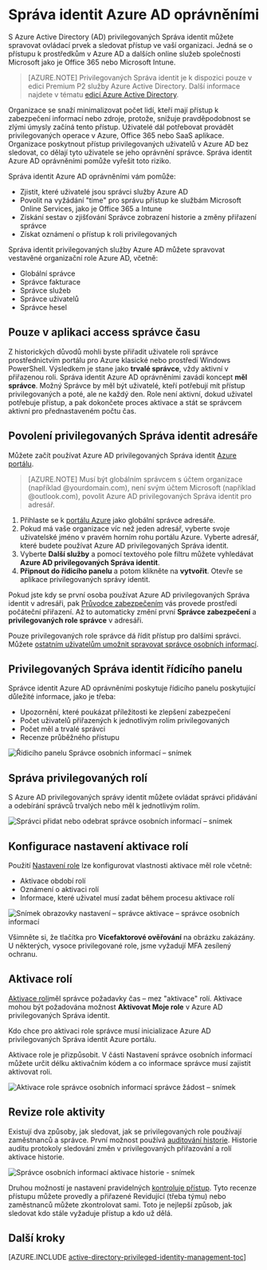 <properties
    pageTitle="Správa identit Azure AD oprávněními | Microsoft Azure"
    description="Téma, které vysvětluje, co je Azure AD privilegovaných Správa identit a používání osobních zlepšit cloudu zabezpečení."
    services="active-directory"
    documentationCenter=""
    authors="kgremban"
    manager="femila"
    editor=""/>

<tags
    ms.service="active-directory"
    ms.workload="identity"
    ms.tgt_pltfrm="na"
    ms.devlang="na"
    ms.topic="article"
    ms.date="09/16/2016"
    ms.author="kgremban"/>

# <a name="azure-ad-privileged-identity-management"></a>Správa identit Azure AD oprávněními

S Azure Active Directory (AD) privilegovaných Správa identit můžete spravovat ovládací prvek a sledovat přístup ve vaší organizaci. Jedná se o přístupu k prostředkům v Azure AD a dalších online služeb společnosti Microsoft jako je Office 365 nebo Microsoft Intune.  

> [AZURE.NOTE] Privilegovaných Správa identit je k dispozici pouze v edici Premium P2 služby Azure Active Directory. Další informace najdete v tématu [edicí Azure Active Directory](active-directory-editions.md).

Organizace se snaží minimalizovat počet lidí, kteří mají přístup k zabezpečení informací nebo zdroje, protože, snižuje pravděpodobnost se zlými úmysly začíná tento přístup. Uživatelé dál potřebovat provádět privilegovaných operace v Azure, Office 365 nebo SaaS aplikace. Organizace poskytnout přístup privilegovaných uživatelů v Azure AD bez sledovat, co dělají tyto uživatele se jeho oprávnění správce. Správa identit Azure AD oprávněními pomůže vyřešit toto riziko.  

Správa identit Azure AD oprávněními vám pomůže:  

- Zjistit, které uživatelé jsou správci služby Azure AD
- Povolit na vyžádání "time" pro správu přístup ke službám Microsoft Online Services, jako je Office 365 a Intune
- Získání sestav o zjišťování Správce zobrazení historie a změny přiřazení správce
- Získat oznámení o přístup k roli privilegovaných

Správa identit privilegovaných služby Azure AD můžete spravovat vestavěné organizační role Azure AD, včetně:  

- Globální správce
- Správce fakturace
- Správce služeb  
- Správce uživatelů
- Správce hesel

## <a name="just-in-time-administrator-access"></a>Pouze v aplikaci access správce času

Z historických důvodů mohli byste přiřadit uživatele roli správce prostřednictvím portálu pro Azure klasické nebo prostředí Windows PowerShell. Výsledkem je stane jako **trvalé správce**, vždy aktivní v přiřazenou roli. Správa identit Azure AD oprávněními zavádí koncept **měl správce**. Možný Správce by měl být uživatelé, kteří potřebují mít přístup privilegovaných a poté, ale ne každý den. Role není aktivní, dokud uživatel potřebuje přístup, a pak dokončete proces aktivace a stát se správcem aktivní pro přednastaveném počtu čas.

## <a name="enable-privileged-identity-management-for-your-directory"></a>Povolení privilegovaných Správa identit adresáře

Můžete začít používat Azure AD privilegovaných Správa identit [Azure portálu](https://portal.azure.com/).

>[AZURE.NOTE] Musí být globálním správcem s účtem organizace (například @yourdomain.com), není svým účtem Microsoft (například @outlook.com), povolit Azure AD privilegovaných Správa identit pro adresář.

1. Přihlaste se k [portálu Azure](https://portal.azure.com/) jako globální správce adresáře.
2. Pokud má vaše organizace víc než jeden adresář, vyberte svoje uživatelské jméno v pravém horním rohu portálu Azure. Vyberte adresář, které budete používat Azure AD privilegovaných Správa identit.
3. Vyberte **Další služby** a pomocí textového pole filtru můžete vyhledávat **Azure AD privilegovaných Správa identit**.
4. **Připnout do řídicího panelu** a potom klikněte na **vytvořit**. Otevře se aplikace privilegovaných správy identit.

Pokud jste kdy se první osoba používat Azure AD privilegovaných Správa identit v adresáři, pak [Průvodce zabezpečením](active-directory-privileged-identity-management-security-wizard.md) vás provede prostředí počáteční přiřazení. Až to automaticky změní první **Správce zabezpečení** a **privilegovaných role správce** v adresáři.

Pouze privilegovaných role správce dá řídit přístup pro dalšími správci. Můžete [ostatním uživatelům umožnit spravovat správce osobních informací](active-directory-privileged-identity-management-how-to-give-access-to-pim.md).

## <a name="privileged-identity-management-dashboard"></a>Privilegovaných Správa identit řídicího panelu

Správce identit Azure AD oprávněními poskytuje řídicího panelu poskytující důležité informace, jako je třeba:

- Upozornění, které poukázat příležitosti ke zlepšení zabezpečení
- Počet uživatelů přiřazených k jednotlivým rolím privilegovaných  
- Počet měl a trvalé správci
- Recenze průběžného přístupu

![Řídicího panelu Správce osobních informací – snímek][2]

## <a name="privileged-role-management"></a>Správa privilegovaných rolí

S Azure AD privilegovaných správy identit můžete ovládat správci přidávání a odebírání správců trvalých nebo měl k jednotlivým rolím.

![Správci přidat nebo odebrat správce osobních informací – snímek][3]

## <a name="configure-the-role-activation-settings"></a>Konfigurace nastavení aktivace rolí

Použití [Nastavení role](active-directory-privileged-identity-management-how-to-change-default-settings.md) lze konfigurovat vlastnosti aktivace měl role včetně:

- Aktivace období rolí
- Oznámení o aktivaci rolí
- Informace, které uživatel musí zadat během procesu aktivace rolí  

![Snímek obrazovky nastavení – správce aktivace – správce osobních informací][4]

Všimněte si, že tlačítka pro **Vícefaktorové ověřování** na obrázku zakázány. U některých, vysoce privilegované role, jsme vyžadují MFA zesílený ochranu.

## <a name="role-activation"></a>Aktivace rolí  

[Aktivace roli](active-directory-privileged-identity-management-how-to-activate-role.md)měl správce požadavky čas – mez "aktivace" rolí. Aktivace mohou být požadována možnost **Aktivovat Moje role** v Azure AD privilegovaných Správa identit.

Kdo chce pro aktivaci role správce musí inicializace Azure AD privilegovaných Správa identit Azure portálu.

Aktivace role je přizpůsobit. V části Nastavení správce osobních informací můžete určit délku aktivačním kódem a co informace správce musí zajistit aktivovat roli.

![Aktivace role správce osobních informací správce žádost – snímek][5]

## <a name="review-role-activity"></a>Revize role aktivity

Existují dva způsoby, jak sledovat, jak se privilegovaných role používají zaměstnanců a správce. První možnost používá [auditování historie](active-directory-privileged-identity-management-how-to-use-audit-log.md). Historie auditu protokoly sledování změn v privilegovaných přiřazování a rolí aktivace historie.

![Správce osobních informací aktivace historie - snímek][6]

Druhou možností je nastavení pravidelných [kontroluje přístup](active-directory-privileged-identity-management-how-to-start-security-review.md). Tyto recenze přístupu můžete provedly a přiřazené Revidující (třeba týmu) nebo zaměstnanců můžete zkontrolovat sami. Toto je nejlepší způsob, jak sledovat kdo stále vyžaduje přístup a kdo už dělá.


## <a name="next-steps"></a>Další kroky
[AZURE.INCLUDE [active-directory-privileged-identity-management-toc](../../includes/active-directory-privileged-identity-management-toc.md)]

<!--Image references-->

[1]: ./media/active-directory-privileged-identity-management-configure/PIM_EnablePim.png
[2]: ./media/active-directory-privileged-identity-management-configure/PIM_Dash.png
[3]: ./media/active-directory-privileged-identity-management-configure/PIM_AddRemove.png
[4]: ./media/active-directory-privileged-identity-management-configure/PIM_RoleActivationSettings.png
[5]: ./media/active-directory-privileged-identity-management-configure/PIM_RequestActivation.png
[6]: ./media/active-directory-privileged-identity-management-configure/PIM_ActivationHistory.png
